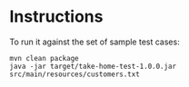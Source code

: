 # Instructions
To run it against the set of sample test cases:
```
mvn clean package
java -jar target/take-home-test-1.0.0.jar src/main/resources/customers.txt
```
